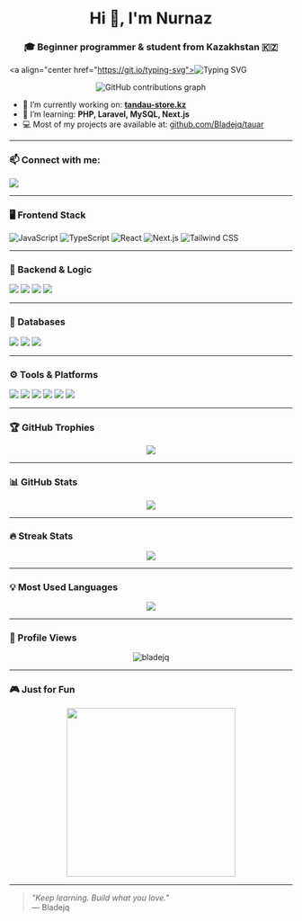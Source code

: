 <h1 align="center">Hi 👋, I'm Nurnaz</h1>
<h3 align="center">🎓 Beginner programmer & student from Kazakhstan 🇰🇿</h3>

<a align="center href="https://git.io/typing-svg"><img src="https://readme-typing-svg.herokuapp.com?font=Fira+Code&duration=2000&pause=1000&width=435&lines=%D0%9C%D0%B0%D0%BC%D1%8B%D1%80%D0%B4%D1%8B%D2%A3+%D0%B0%D0%B9%D0%BB%D1%8B+%D1%82%D2%AF%D0%BD%D1%96;%D0%9A%D0%B5%D1%83%D0%B4%D0%B5%D0%BC%D0%B5+%D1%81%D1%96%D2%A3%D0%B4%D1%96+%D0%BA%D3%A9%D0%BA+%D1%88%D3%A9%D0%BF%D1%82%D1%96%D2%A3+%D1%82%D2%AF%D1%82%D1%96%D0%BD%D1%96;%D0%91%D0%BE%D0%BB%D1%83+%D0%BA%D0%B5%D1%80%D0%B5%D0%BA+%D0%B5%D0%B4%D1%96+%D0%BC%D0%B5%D0%BD%D1%96%D0%BC%D0%B5%D0%BD+%D0%B1%D1%96%D1%80+%D0%BA%D2%AF%D0%BD%D1%96;%D0%91%D2%B1%D0%BB+%D1%81%D3%99%D1%82;%D0%96%D2%AF%D1%80%D0%B3%D0%B5%D0%BD%D1%96%D0%BC%D0%B4%D0%B5+%D0%B1%D1%96%D1%80+%D0%BA%D2%AF%D0%BB%D1%96%D0%BF;%D0%9A%D2%AF%D0%B9%D0%B4%D1%96%D1%80%D1%96%D0%BF+%D0%B0%D0%BB%D0%BC%D0%B0+%D0%BA%D0%BE%D0%BB%D1%8B%D2%A3%D0%B4%D1%8B;%D0%AB%D1%81%D1%82%D1%8B%D2%9B+%D0%B1%D0%BE%D0%BB%D0%B0%D0%B4%D1%8B+%D0%B6%D2%AF%D1%80%D0%B5%D0%BA+%D2%B1%D0%BC%D1%8B%D1%82%D0%BF%D0%B0%D1%81%D0%B0%D0%BD+%D0%B6%D0%BE%D0%BB%D1%8B%D2%A3%D0%B4%D1%8B;%D0%90%D0%B9%D0%BD%D0%B0%D0%BB%D0%B0%D2%A3+%D0%B7%D2%B1%D0%BB%D1%8B%D0%BC%D0%B4%D1%8B;%D0%91%D1%96%D1%80%D0%B0%D2%9B+%D0%BA%D3%A9%D1%80%D1%81%D0%B5%D1%82%D0%BF%D0%B5+%D0%B6%D2%AF%D0%B7%D1%96%D2%A3%D0%B4%D1%96+%D0%BC%D2%B1%D2%A3%D0%B4%D1%8B;%D0%91%D1%96%D0%BB%D1%96%D0%BA%D1%82%D1%96+%D0%B1%D1%96%D1%80%D0%B4%D1%96%2C+%D0%B1%D1%96%D0%BB%D1%96%D0%BC%D0%B4%D1%96+%D0%BC%D1%8B%D2%A3%D0%B4%D1%8B+%D1%82%D0%B5%D0%BA+%D1%81%D0%B5%D0%BD;%D0%A1%D3%A9%D0%B7%D0%B4%D0%B5%D1%80%D1%96%D0%BC%D0%B5+%D0%BC%D0%B5%D0%BD%D1%96%D2%A3;%D0%9C%D0%B5%D0%BD+%D1%81%D0%B5%D0%BD%D1%96+%D0%B0%D0%BB%D0%B4%D0%B0%D0%BC%D0%B0%D0%B9%D0%BC%D1%8B%D0%BD;%D0%91%D2%B1%D0%BB+%D2%93%D0%B0%D0%B6%D0%B0%D0%B9%D1%8B%D0%BF+%D3%99%D0%BB%D0%B5%D0%BC%D0%BD%D1%96%D2%A3;%D3%A8%D0%BB%D0%B5%D2%A3%D1%96+%D1%82%D0%BE%D2%9B%D1%82%D0%B0%D0%BC%D0%B0%D0%B9%D0%B4%D1%8B;%D2%9A%D0%B0%D1%80%D0%B0+%D0%BA%D3%A9%D0%B7%D0%B4%D0%B5%D1%80%D1%96%D0%BC%D0%B5+%D2%9B%D0%B0%D1%80%D0%B0;%D0%A1%D3%A9%D0%B7%D0%B4%D0%B5%D1%80%D1%96%D0%BC%D0%B4%D1%96+%D1%82%D1%8B%D2%A3%D0%B4%D0%B0%D1%88%D1%8B;%D0%A1%D0%B5%D0%BD%D1%96%D2%A3+%D0%B6%D0%B0%D0%BB%D2%93%D1%8B%D0%B7+%D0%B0%D0%BD%D0%B0%D1%88%D1%8B%D2%A3;%D0%9A%D3%A9%D1%80%D1%96%D0%BF+%D1%81%D0%B5%D0%BD%D1%96+%D1%82%D0%BE%D0%BB%D2%93%D0%B0%D0%B9%D0%B4%D1%8B" alt="Typing SVG" /></a>

<div align="center">
  <img src="https://i.imgur.com/WQXB665.gif" alt="GitHub contributions graph" />
</div>



- 🔭 I’m currently working on: **[tandau-store.kz](https://tandau-store.kz)**
- 🌱 I’m learning: **PHP, Laravel, MySQL, Next.js**
- 💻 Most of my projects are available at: [github.com/Bladejq/tauar](https://github.com/Bladejq/tauar)

---

### 📫 Connect with me:

<p>
  <a href="https://instagram.com/nurn4z3" target="blank"><img src="https://img.shields.io/badge/@nurn4z3-E4405F?style=for-the-badge&logo=Instagram&logoColor=white" /></a>
</p>

---

### 🖥️ Frontend Stack

<p align="left">
  <img src="https://img.shields.io/badge/JAVASCRIPT-F7DF1E?style=for-the-badge&logo=javascript&logoColor=000" alt="JavaScript"/>
  <img src="https://img.shields.io/badge/TYPESCRIPT-3178C6?style=for-the-badge&logo=typescript&logoColor=fff" alt="TypeScript"/>
  <img src="https://img.shields.io/badge/REACT-20232A?style=for-the-badge&logo=react&logoColor=61DAFB" alt="React"/>
  <img src="https://img.shields.io/badge/NEXT.JS-000000?style=for-the-badge&logo=nextdotjs&logoColor=white" alt="Next.js"/>
  <img src="https://img.shields.io/badge/TAILWINDCSS-38B2AC?style=for-the-badge&logo=tailwind-css&logoColor=white" alt="Tailwind CSS"/>
</p>


---

### 🧠 Backend & Logic

<p>
  <img src="https://img.shields.io/badge/PHP-777BB4?style=for-the-badge&logo=php&logoColor=white" />
  <img src="https://img.shields.io/badge/Laravel-F55247?style=for-the-badge&logo=laravel&logoColor=white" />
  <img src="https://img.shields.io/badge/Node.js-339933?style=for-the-badge&logo=nodedotjs&logoColor=white" />
  <img src="https://img.shields.io/badge/Python-3776AB?style=for-the-badge&logo=python&logoColor=white" />
</p>

---

### 💾 Databases

<p>
  <img src="https://img.shields.io/badge/MySQL-005C84?style=for-the-badge&logo=mysql&logoColor=white" />
  <img src="https://img.shields.io/badge/PostgreSQL-316192?style=for-the-badge&logo=postgresql&logoColor=white" />
  <img src="https://img.shields.io/badge/MongoDB-4EA94B?style=for-the-badge&logo=mongodb&logoColor=white" />
</p>

---

### ⚙️ Tools & Platforms

<p>
  <img src="https://img.shields.io/badge/Figma-F24E1E?style=for-the-badge&logo=figma&logoColor=white" />
  <img src="https://img.shields.io/badge/Photoshop-31A8FF?style=for-the-badge&logo=adobe-photoshop&logoColor=white" />
  <img src="https://img.shields.io/badge/Windows-0078D6?style=for-the-badge&logo=windows&logoColor=white" />
  <img src="https://img.shields.io/badge/VSCODE-007ACC?style=for-the-badge&logo=visual-studio-code&logoColor=white" />
  <img src="https://img.shields.io/badge/Git-F05032?style=for-the-badge&logo=git&logoColor=white" />
  <img src="https://img.shields.io/badge/GitHub-181717?style=for-the-badge&logo=github&logoColor=white" />
</p>

---

### 🏆 GitHub Trophies

<p align="center">
  <img src="https://github-profile-trophy.vercel.app/?username=bladejq&theme=onedark&no-frame=true&title=MultiLanguage,Commit,Repositories,Stars" />
</p>

---

### 📊 GitHub Stats

<p align="center">
  <img src="https://github-readme-stats.vercel.app/api?username=bladejq&show_icons=true&theme=radical" />
</p>

---

### 🔥 Streak Stats

<p align="center">
  <img src="https://streak-stats.demolab.com?user=bladejq&theme=radical&border_radius=5" />
</p>

---

### 💡 Most Used Languages

<p align="center">
  <img src="https://github-readme-stats.vercel.app/api/top-langs/?username=bladejq&layout=compact&theme=radical" />
</p>

---

### 🎯 Profile Views

<p align="center">
  <img src="https://komarev.com/ghpvc/?username=bladejq&label=Profile%20views&color=0e75b6&style=flat" alt="bladejq" />
</p>

---

### 🎮 Just for Fun

<p align="center">
  <img src="https://media.giphy.com/media/TrhB6pUPU3t5vYXkEv/giphy.gif" width="300" />
</p>

---

> _"Keep learning. Build what you love."_  
> — Bladejq
